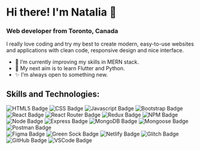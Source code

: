 # Hi there! I'm Natalia 👋

### Web developer from Toronto, Canada

I really love coding and try my best to create modern, easy-to-use websites and applications with clean code, responsive design and nice interface.

- :seedling: I’m currently improving my skills in MERN stack.
- :dart: My next aim is to learn Flutter and Python.
- :sparkles: I’m always open to something new.

## Skills and Technologies:

<div>
  <img src="https://img.shields.io/badge/HTML5-E34F26?style=for-the-badge&logo=html5&logoColor=white" alt="HTML5 Badge"/>
  <img src="https://img.shields.io/badge/CSS3-1572B6?style=for-the-badge&logo=css3&logoColor=white" alt="CSS Badge"/>
  <img src="https://img.shields.io/badge/JavaScript-323330?style=for-the-badge&logo=javascript&logoColor=F7DF1E" alt="Javascript Badge"/>
  <img src="https://img.shields.io/badge/Bootstrap-563D7C?style=for-the-badge&logo=bootstrap&logoColor=white" alt="Bootstrap Badge"/>
  <img src="https://img.shields.io/badge/React-20232A?style=for-the-badge&logo=react&logoColor=61DAFB" alt="React Badge"/>
  <img src="https://img.shields.io/badge/React_Router-CA4245?style=for-the-badge&logo=react-router&logoColor=white" alt="React Router Badge"/>
  <img src="https://img.shields.io/badge/Redux-593D88?style=for-the-badge&logo=redux&logoColor=white" alt="Redux Badge"/>
  <img src="https://img.shields.io/badge/NPM-%23CB3837.svg?style=for-the-badge&logo=npm&logoColor=white" alt="NPM Badge"/>
</div>

<div>
  <img src="https://img.shields.io/badge/node.js-5FA04E?style=for-the-badge&logo=node.js&logoColor=white" alt="Node Badge"/>
  <img src="https://img.shields.io/badge/express.js-000000?style=for-the-badge&logo=express&logoColor=white" alt="Express Badge"/>
  <img src="https://img.shields.io/badge/MongoDB-47A248?style=for-the-badge&logo=mongodb&logoColor=white" alt="MongoDB Badge"/>
  <img src="https://img.shields.io/badge/Mongoose-880000?style=for-the-badge&logo=mongoose&logoColor=white" alt="Mongoose Badge"/>
  <img src="https://img.shields.io/badge/Postman-FF6C37?style=for-the-badge&logo=postman&logoColor=white" alt="Postman Badge"/>
</div>

<div>
  <img src="https://img.shields.io/badge/Figma-F24E1E?style=for-the-badge&logo=figma&logoColor=white" alt="Figma Badge"/>
  <img src="https://img.shields.io/badge/green%20sock-88CE02?style=for-the-badge&logo=greensock&logoColor=white" alt="Green Sock Badge"/>
  <img src="https://img.shields.io/badge/netlify-00C7B7?style=for-the-badge&logo=netlify&logoColor=black" alt="Netlify Badge"/>
  <img src="https://img.shields.io/badge/glitch-%233333FF.svg?style=for-the-badge&logo=glitch&logoColor=white" alt="Glitch Badge"/> 
  <img src="https://img.shields.io/badge/github-%23121011.svg?style=for-the-badge&logo=github&logoColor=white" alt="GitHub Badge"/>
  <img src="https://img.shields.io/badge/Visual%20Studio%20Code-0078d7.svg?style=for-the-badge&logo=visual-studio-code&logoColor=white" alt="VSCode Badge"/>
</div>

  
